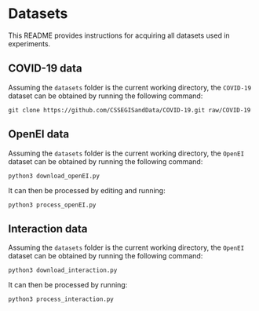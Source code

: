 # Datasets
This README provides instructions for acquiring all datasets used in experiments.

## COVID-19 data
Assuming the `datasets` folder is the current working directory, the `COVID-19` dataset can be obtained by running the following command:
```
git clone https://github.com/CSSEGISandData/COVID-19.git raw/COVID-19
```

## OpenEI data
Assuming the `datasets` folder is the current working directory, the `OpenEI` dataset can be obtained by running the following command:
```
python3 download_openEI.py
```

It can then be processed by editing and running:
```
python3 process_openEI.py
```

## Interaction data
Assuming the `datasets` folder is the current working directory, the `OpenEI` dataset can be obtained by running the following command:
```
python3 download_interaction.py
```

It can then be processed by running:
```
python3 process_interaction.py
```